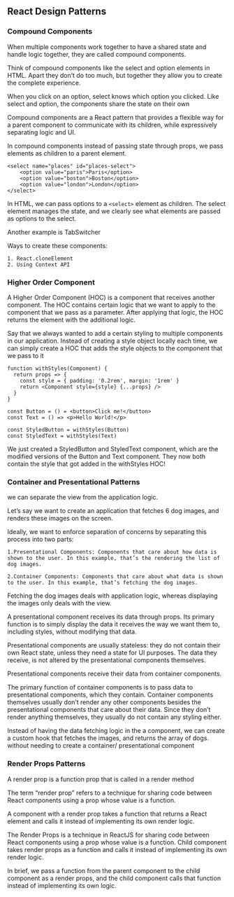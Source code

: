 ## React Design Patterns

### Compound Components

When multiple components work together to have a shared state and handle logic together, they are called compound components.

Think of compound components like the select and option elements in HTML. Apart they don’t do too much, but together they allow you to create the complete experience.

When you click on an option, select knows which option you clicked. Like select and option, the components share the state on their own

Compound components are a React pattern that provides a flexible way for a parent component to communicate with its children, while expressively separating logic and UI.

In compound components instead of passing state through props, we pass elements as children to a parent element.

```
<select name="places" id="places-select">
    <option value="paris">Paris</option>
    <option value="boston">Boston</option>
    <option value="london">London</option>
</select>
```

In HTML, we can pass options to a `<select>` element as children. The select element manages the state, and we clearly see what elements are passed as options to the select.

Another example is TabSwitcher

Ways to create these components:

    1. React.cloneElement
    2. Using Context API

### Higher Order Component

A Higher Order Component (HOC) is a component that receives another component. The HOC contains certain logic that we want to apply to the component that we pass as a parameter. After applying that logic, the HOC returns the element with the additional logic.

Say that we always wanted to add a certain styling to multiple components in our application. Instead of creating a style object locally each time, we can simply create a HOC that adds the style objects to the component that we pass to it

```
function withStyles(Component) {
  return props => {
    const style = { padding: '0.2rem', margin: '1rem' }
    return <Component style={style} {...props} />
  }
}

const Button = () = <button>Click me!</button>
const Text = () => <p>Hello World!</p>

const StyledButton = withStyles(Button)
const StyledText = withStyles(Text)
```

We just created a StyledButton and StyledText component, which are the modified versions of the Button and Text component. They now both contain the style that got added in the withStyles HOC!

### Container and Presentational Patterns

we can separate the view from the application logic.

Let’s say we want to create an application that fetches 6 dog images, and renders these images on the screen.

Ideally, we want to enforce separation of concerns by separating this process into two parts:

    1.Presentational Components: Components that care about how data is shown to the user. In this example, that’s the rendering the list of dog images.

    2.Container Components: Components that care about what data is shown to the user. In this example, that’s fetching the dog images.

Fetching the dog images deals with application logic, whereas displaying the images only deals with the view.

A presentational component receives its data through props. Its primary function is to simply display the data it receives the way we want them to, including styles, without modifying that data.

Presentational components are usually stateless: they do not contain their own React state, unless they need a state for UI purposes. The data they receive, is not altered by the presentational components themselves.

Presentational components receive their data from container components.

The primary function of container components is to pass data to presentational components, which they contain. Container components themselves usually don’t render any other components besides the presentational components that care about their data. Since they don’t render anything themselves, they usually do not contain any styling either.

Instead of having the data fetching logic in the a component, we can create a custom hook that fetches the images, and returns the array of dogs. without needing to create a container/ presentational component

### Render Props Patterns

A render prop is a function prop that is called in a render method

The term “render prop” refers to a technique for sharing code between React components using a prop whose value is a function.

A component with a render prop takes a function that returns a React element and calls it instead of implementing its own render logic.

The Render Props is a technique in ReactJS for sharing code between React components using a prop whose value is a function. Child component takes render props as a function and calls it instead of implementing its own render logic.

In brief, we pass a function from the parent component to the child component as a render props, and the child component calls that function instead of implementing its own logic.
